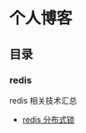 # 个人博客
## 目录
### redis
redis 相关技术汇总
- [redis 分布式锁](https://github.com/wangzz719/blog/blob/master/redis/distributed_lock.md)